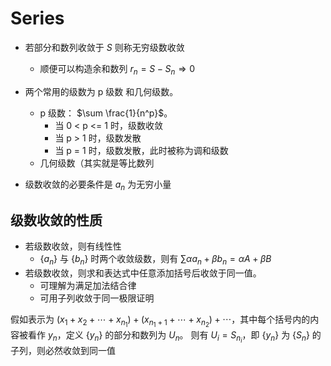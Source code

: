 # Series

- 若部分和数列收敛于 $S$ 则称无穷级数收敛
    - 顺便可以构造余和数列 $r_n = S - S_n \Rightarrow 0$

- 两个常用的级数为 p 级数 和几何级数。
    - p 级数： $\sum \frac{1}{n^p}$。
      - 当 0 < p <= 1 时，级数收敛
      - 当 p > 1 时，级数发散
      - 当 p = 1 时，级数发散，此时被称为调和级数
    - 几何级数（其实就是等比数列


- 级数收敛的必要条件是 $a_n$ 为无穷小量


## 级数收敛的性质

- 若级数收敛，则有线性性
    - $\{a_n\}$ 与 $\{b_n\}$ 时两个收敛级数，则有 $\sum \alpha a_n + \beta b_n = \alpha A + \beta B$
- 若级数收敛，则求和表达式中任意添加括号后收敛于同一值。
    - 可理解为满足加法结合律
    - 可用子列收敛于同一极限证明

假如表示为 $(x_1 + x_2 + \cdots + x_{n_1}) + (x_{n_1 + 1} + \cdots + x_{n_2}) + \cdots$，其中每个括号内的内容被看作 $y_n$，定义 $\{y_n\}$ 的部分和数列为 $U_n$。
则有 $U_i = S_{n_i}$，即 $\{y_n\}$ 为 $\{S_n\}$ 的子列，则必然收敛到同一值


